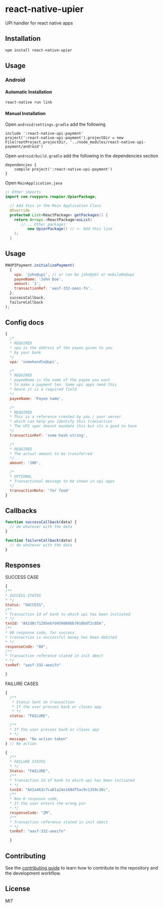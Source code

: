 # react-native-upier

UPI handler for react native apps

## Installation

```sh
npm install react-native-upier
```

## Usage

### Android

#### Automatic Installation

```
react-native run link
```

#### Manual Installation

Open `android/settings.gradle` add the following

```
include ':react-native-upi-payment'
project(':react-native-upi-payment').projectDir = new File(rootProject.projectDir, '../node_modules/react-native-upi-payment/android')

```

Open `android/build.gradle` add the following in the dependencies section

```
dependencies {
    compile project(':react-native-upi-payment')
}
```

Open `MainApplication.java`

```java
// Other imports
import com.rvuyyuru.rnupier.UpierPackage;

  // Add this in the Main Application Class
  @Override
  protected List<ReactPackage> getPackages() {
    return Arrays.<ReactPackage>asList(
       //... Other packages
          new UpierPackage() // <- Add this line
    );
  }
```

## Usage

```javascript
RNUPIPayment.initializePayment(
  {
    vpa: 'john@upi', // or can be john@ybl or mobileNo@upi
    payeeName: 'John Doe',
    amount: '1',
    transactionRef: 'aasf-332-aoei-fn',
  },
  successCallback,
  failureCallback
);
```

## Config docs

```javascript
{
  /*
  * REQUIRED
  * vpa is the address of the payee given to you
  * by your bank
  */
  vpa: 'somehandle@upi',

  /*
  * REQUIRED
  * payeeName is the name of the payee you want
  * to make a payment too. Some upi apps need this
  * hence it is a required field
  */
  payeeName: 'Payee name',

  /*
  * REQUIRED
  * This is a reference created by you / your server
  * which can help you identify this transaction
  * The UPI spec doesnt mandate this but its a good to have
  */
  transactionRef: 'some-hash-string',

  /*
  * REQUIRED
  * The actual amount to be transferred
  */
  amount: '200',

  /*
  * OPTIONAL
  * Transactional message to be shown in upi apps
  */
  transactionNote: 'for food'
}
```

## Callbacks

```javascript
function successCallback(data) {
  // do whatever with the data
}

function failureCallback(data) {
  // do whatever with the data
}
```

## Responses

SUCCESS CASE

```javascript
{
/**
* SUCCESS STATUS
* */
Status: "SUCCESS",
/**
* Transaction Id of bank to which upi has been initiated
* */
txnId: "AXId8c71205eb7d459889bb7018bdf2c056",
/**
* 00 response code, for success
* transaction is successful money has been debited
* */
responseCode: "00",
/**
* Transaction reference stated in init obect
* */
txnRef: "aasf-332-aoeifn"

}
```

FAILURE CASES

```javascript
{
  /**
   * Status Sent on transaction
   * If the user presses back or closes app
   * */
  status: "FAILURE",

  /**
  * If the user presses back or closes app
  * */
  message: "No action taken"
} // No action
```

```javascript
{
  /**
  * FAILURE STATUS
  * */
  Status: "FAILURE",
  /**
  * Transaction Id of bank to which upi has been initiated
  * */
  txnId: "AXIa463c7ca81a24e168df5ac9c1359c38c",
  /**
  * Non 0 response code,
  * If the user enters the wrong pin
  * */
  responseCode: "ZM",
  /**
  * Transaction reference stated in init obect
  * */
  txnRef: "aasf-332-aoeifn"

  }
```

## Contributing

See the [contributing guide](CONTRIBUTING.md) to learn how to contribute to the repository and the development workflow.

## License

MIT
